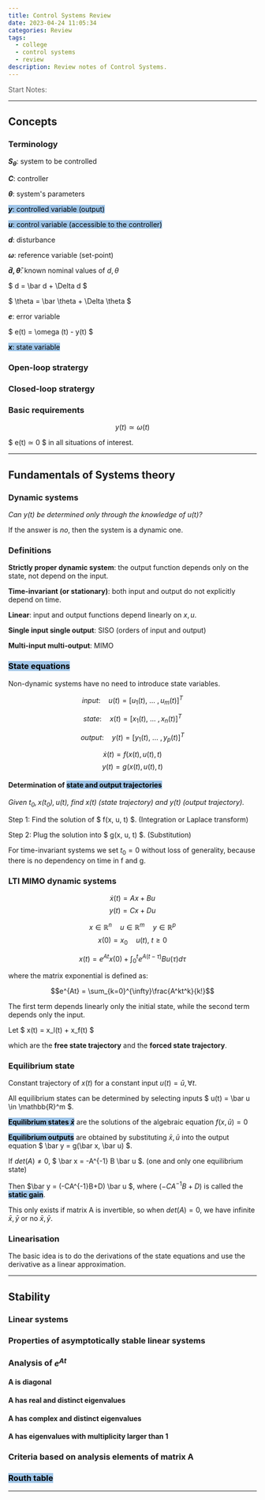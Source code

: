 ```yaml
---
title: Control Systems Review
date: 2023-04-24 11:05:34
categories: Review
tags:
  - college
  - control systems
  - review
description: Review notes of Control Systems.
---
```



<p style="opacity: 0.7;">Start Notes: 

<small style="opacity: 0.7;"> </small>

---

## Concepts

### Terminology

**$S_\theta$**: system to be controlled

**$C$**: controller

**$\theta$**: system's parameters

<mark style="background-color: #9fc5e8;">**$y$**: controlled variable (output)</mark>

<mark style="background-color: #9fc5e8;">**$u$**: control variable (accessible to the controller)</mark>

**$d$**: disturbance

**$\omega$**: reference variable (set-point)

**$\bar d, \bar \theta$**: known nominal values of $d, \theta$

$ d = \bar d + \Delta d $

$ \theta = \bar \theta + \Delta \theta $

**$e$**: error variable

$ e(t) = \omega (t) - y(t) $

<mark style="background-color: #9fc5e8;">**$x$**: state variable</mark>


### Open-loop stratergy 

### Closed-loop stratergy


### Basic requirements

$$ y(t) ≃ \omega (t) $$

$ e(t) ≃ 0 $ in all situations of interest. 




---

## Fundamentals of Systems theory

### Dynamic systems

*Can $y(t)$ be determined only through the knowledge of $u(t)$?*

If the answer is *no*, then the system is a dynamic one. 


### Definitions

**Strictly proper dynamic system**: the output function depends only on the state, not depend on the input. 

**Time-invariant (or stationary)**: both input and output do not explicitly depend on time. 

**Linear**: input and output functions depend linearly on $x, u$. 

**Single input single output**: SISO (orders of input and output)

**Multi-input multi-output**: MIMO 

### <mark style="background-color: #9fc5e8;">State equations</mark>

Non-dynamic systems have no need to introduce state variables. 

$$input: \quad u(t) = [ u_1(t), \ ... \ , u_m(t) ]^T $$

$$state: \quad x(t) = [ x_1(t), \ ... \ , x_n(t) ]^T $$

$$output: \quad y(t) = [ y_1(t), \ ... \ , y_p(t) ]^T $$

$$ \dot x(t) = f( x(t), u(t), t ) $$
$$ y(t) = g( x(t), u(t), t ) $$

#### Determination of <mark style="background-color: #9fc5e8;">state and output trajectories</mark>

*Given $t_0, x(t_0), u(t)$, find $x(t)$ (state trajectory) and $y(t)$ (output trajectory).*

Step 1: Find the solution of $ f(x, u, t) $. (Integration or Laplace transform)

Step 2: Plug the solution into $ g(x, u, t) $. (Substitution)


For time-invariant systems we set $t_0 = 0$ without loss of generality, because there is no dependency on time in f and g. 

### LTI MIMO dynamic systems

$$ \dot x(t) = Ax + Bu $$
$$ y(t) = Cx + Du $$

$$ x \in \mathbb{R}^n \quad u  \in \mathbb{R}^m \quad y  \in \mathbb{R}^p $$
$$ x(0) = x_0 \quad u(t), \ t \geq 0 $$

$$x(t) = e^{At}x(0) + \int_{0}^{t}e^{A(t-\tau)}Bu(\tau)d\tau$$

where the matrix exponential is defined as:

$$e^{At} = \sum_{k=0}^{\infty}\frac{A^kt^k}{k!}$$

The first term depends linearly only the initial state, while the second term depends only the input. 

Let $ x(t) = x_l(t) + x_f(t) $

which are the **free state trajectory** and the **forced state trajectory**. 

### Equilibrium state

Constant trajectory of $x(t)$ for a constant input $u(t) = \bar u, \forall t$. 

All equilibrium states can be determined by selecting inputs $ u(t) = \bar u \in \mathbb{R}^m $. 

<mark style="background-color: #9fc5e8;">**Equilibrium states $\bar x$**</mark> are the solutions of the algebraic equation $f(x, \bar u)=0$

<mark style="background-color: #9fc5e8;">**Equilibrium outputs**</mark> are obtained by substituting $\bar x, \bar u$ into the output equation $ \bar y = g(\bar x, \bar u) $. 

If $det(A) \not = 0$, $ \bar x = -A^{-1} B \bar u $. (one and only one equilibrium state)

Then $\bar y = (-CA^{-1}B+D) \bar u $, where $(-CA^{-1}B+D)$ is called the <mark style="background-color: #9fc5e8;">**static gain**</mark>. 

This only exists if matrix A is invertible, so when $det(A)=0$, we have infinite $\bar x, \bar y$ or no $\bar x, \bar y$. 

### Linearisation

The basic idea is to do the derivations of the state equations and use the derivative as a linear approximation. 




---

## Stability

### Linear systems

### Properties of asymptotically stable linear systems



### Analysis of $e^{At}$

#### A is diagonal


#### A has real and distinct eigenvalues

#### A has complex and distinct eigenvalues


#### A has eigenvalues with multiplicity larger than 1



### Criteria based on analysis elements of matrix A


### <mark style="background-color: #9fc5e8;">Routh table</mark>


---



